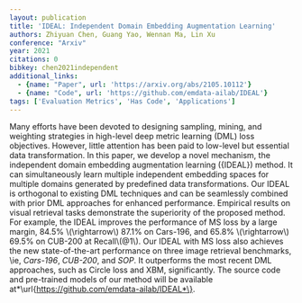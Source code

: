 ```yaml
---
layout: publication
title: 'IDEAL: Independent Domain Embedding Augmentation Learning'
authors: Zhiyuan Chen, Guang Yao, Wennan Ma, Lin Xu
conference: "Arxiv"
year: 2021
citations: 0
bibkey: chen2021independent
additional_links:
  - {name: "Paper", url: 'https://arxiv.org/abs/2105.10112'}
  - {name: "Code", url: 'https://github.com/emdata-ailab/IDEAL'}
tags: ['Evaluation Metrics', 'Has Code', 'Applications']
---
```

Many efforts have been devoted to designing sampling, mining, and weighting
strategies in high-level deep metric learning (DML) loss objectives. However,
little attention has been paid to low-level but essential data transformation.
In this paper, we develop a novel mechanism, the independent domain embedding
augmentation learning (\{IDEAL\}) method. It can simultaneously learn multiple
independent embedding spaces for multiple domains generated by predefined data
transformations. Our IDEAL is orthogonal to existing DML techniques and can be
seamlessly combined with prior DML approaches for enhanced performance.
Empirical results on visual retrieval tasks demonstrate the superiority of the
proposed method. For example, the IDEAL improves the performance of MS loss by
a large margin, 84.5% \\(\rightarrow\\) 87.1% on Cars-196, and 65.8%
\\(\rightarrow\\) 69.5% on CUB-200 at Recall\\(@1\\). Our IDEAL with MS loss also
achieves the new state-of-the-art performance on three image retrieval
benchmarks, \ie, *Cars-196*, *CUB-200*, and *SOP*. It
outperforms the most recent DML approaches, such as Circle loss and XBM,
significantly. The source code and pre-trained models of our method will be
available at*\url\{https://github.com/emdata-ailab/IDEAL*\}.
